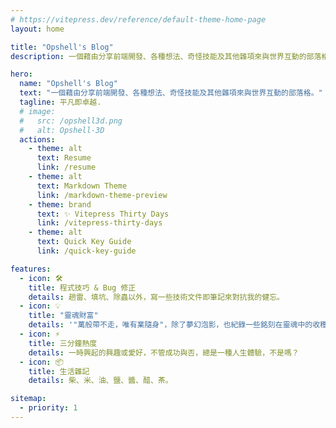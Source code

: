 ```yaml
---
# https://vitepress.dev/reference/default-theme-home-page
layout: home

title: "Opshell's Blog"
description: 一個藉由分享前端開發、各種想法、奇怪技能及其他雜項來與世界互動的部落格。

hero:
  name: "Opshell's Blog"
  text: "一個藉由分享前端開發、各種想法、奇怪技能及其他雜項來與世界互動的部落格。"
  tagline: 平凡即卓越.
  # image:
  #   src: /opshell3d.png
  #   alt: Opshell-3D
  actions:
    - theme: alt
      text: Resume
      link: /resume
    - theme: alt
      text: Markdown Theme
      link: /markdown-theme-preview
    - theme: brand
      text: ✨️ Vitepress Thirty Days
      link: /vitepress-thirty-days
    - theme: alt
      text: Quick Key Guide
      link: /quick-key-guide

features:
  - icon: 🛠️
    title: 程式技巧 & Bug 修正
    details: 趟雷、填坑、除蟲以外，寫一些技術文件即筆記來對抗我的健忘。
  - icon: 💡
    title: "靈魂財富"
    details: '"萬般帶不走，唯有業隨身"，除了夢幻泡影，也紀錄一些銘刻在靈魂中的收穫。'
  - icon: ⚡️
    title: 三分鐘熱度
    details: 一時興起的興趣或愛好，不管成功與否，總是一種人生體驗，不是嗎？
  - icon: 📦
    title: 生活雜記
    details: 柴、米、油、鹽、醬、醋、茶。

sitemap:
  - priority: 1
---
```

